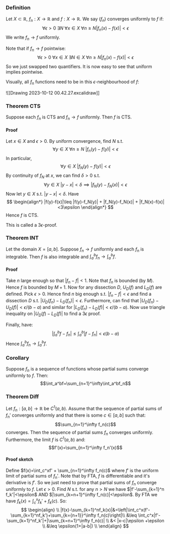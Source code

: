 ### Definition
Let $X\subset \mathbb{R}$, $f_n:X\rightarrow \mathbb{R}$ and $f:X\rightarrow \mathbb{R}$. We say $(f_n)$ converges uniformly to $f$ if:
$$\forall\epsilon>0\ \exists N\ \forall x\in X\ \forall n\geq N |f_n(x)-f(x)|<\epsilon$$
We write $f_n\rightarrow f$ uniformly.

Note that if $f_n\rightarrow f$ pointwise:
$$\forall\epsilon>0\ \forall x\in X\ \exists N\in X\ \forall n\geq N |f_n(x)-f(x)|<\epsilon$$
So we just swapped two quantifiers. It is now easy to see that uniform implies pointwise.

Visually, all $f_n$ functions need to be in this $\epsilon$-neighbourhood of $f$: 

![[Drawing 2023-10-12 00.42.27.excalidraw]]

### Theorem CTS
Suppose each $f_n$ is CTS and $f_n\rightarrow f$ uniformly. Then $f$ is CTS.

#### Proof
Let $x\in X$ and $\epsilon>0$. By uniform convergence, find $N$ s.t.
$$\forall y\in X\ \forall n\geq N\ |f_n(y)-f(y)|<\epsilon$$
In particular, 
$$\forall y\in X\ |f_N(y)-f(y)|<\epsilon$$
By continuity of $f_N$ at $x$, we can find $\delta>0$ s.t.
$$\forall y\in X\ |y-x|<\delta\implies |f_N(y)-f_N(x)|<\epsilon$$
Now let $y\in X$ s.t. $|y-x|<\delta$. Have 
$$
\begin{align*}
|f(y)-f(x)|\leq |f(y)-f_N(y)| + |f_N(y)-f_N(x)| + |f_N(x)-f(x)|<3\epsilon
\end{align*}
$$
Hence $f$ is CTS.

This is called a $3\epsilon$-proof.

### Theorem INT
Let the domain $X=[a,b]$. Suppose $f_n\rightarrow f$ uniformly and each $f_n$ is integrable. Then $f$ is also integrable and $\int_a^bf_n\rightarrow \int_a^bf$.
#### Proof
Take $n$ large enough so that $|f_n-f|<1$. Note that $f_n$ is bounded (by $M$). Hence $f$ is bounded by $M+1$.
Now for any dissection $D$, $U_D(f)$ and $L_D(f)$ are defined.
Pick $\epsilon>0$. Hence find $n$ big enough s.t. $|f_n-f|<\epsilon$ and find a dissection $D$ s.t. $|U_D(f_n)-L_D(f_n)|<\epsilon$. 
Furthermore, can find that $|U_D(f_n)-U_D(f)|<\epsilon/(b-a)$ and similar for $|L_D(f_n)-L_D(f)|<\epsilon/(b-a)$. Now use triangle inequality on $|U_D(f)-L_D(f)|$ to find a $3\epsilon$ proof.

Finally, have:
$$\left|\int_a^bf-f_n\right|\leq \int_a^b|f-f_n|<\epsilon(b-a)$$
Hence $\int_a^bf_n\to\int_a^bf$.


### Corollary
Suppose $f_n$ is a sequence of functions whose partial sums converge uniformly to $f$. Then:
$$\int_a^bf=\sum_{n=1}^\infty\int_a^bf_n$$
### Theorem Diff
Let $f_n:[a,b]\to\mathbb R$ be $C^1(a,b)$. Assume that the sequence of partial sums of $f_n'$ converges uniformly and that there is some $c\in[a,b]$ such that:
$$\sum_{n=1}^\infty f_n(c)$$
converges. Then the sequence of partial sums $f_n$ converges uniformly. Furthermore, the limit $f$ is $C^1(a,b)$ and:
$$f'(x)=\sum_{n=1}^\infty f_n'(x)$$
#### Proof sketch
Define $f(x)=\int_c^xf' + \sum_{n=1}^\infty f_n(c)$ where $f'$ is the uniform limit of partial sums of $f_n'$. Note that by FTA, $f$ is differentiable and it's derivative is $f'$. So we just need to prove that partial sums of $f_n$ converge uniformly to $f$. 
Let $\epsilon>0$. Find $N$ s.t. for any $n>N$ we have $|f'-\sum_{k=1}^n f_k'|<\epsilon$ AND $|\sum_{k=n+1}^\infty f_n(c)|<\epsilon$. By FTA we have $f_k(x)=\int_c^xf_k'+f_k(c)$. So:
$$
\begin{align} \\
|f(x)-\sum_{k=1}^nf_k(x)|&=\left|\int_c^x(f'-\sum_{k=1}^nf_k')+\sum_{k={n+1}}^\infty f_n(c)\right|\\
&\leq \int_c^x|f'-\sum_{k=1}^nf_k'|+|\sum_{k=n+1}^\infty f_n(c)| \\
&< |x-c|\epsilon +\epsilon \\
&\leq \epsilon(1+|a-b|) \\
\end{align}
$$